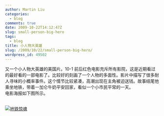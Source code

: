 ```yaml
---
author: Martin Liu
categories:
  - blog
comments: true
date: 2009-10-22T14:12:47Z
slug: small-person-big-hero
tags:
  - blog
title: 小人物大英雄
slug: /2009/10/22/small-person-big-hero/
wordpress_id: 49502
---
```


又一个小人物大英雄的美国片。10-1 前后红色电影充斥所有影院，这是近期看过的最好看的一部电影了。比较好的刻画了一个人物的多面性。影片中描写了很多耐人寻味的小概率事件。这个情节比较紧凑，高潮出现在主角被迫送钱。故事结尾他乘坐地铁，带着一加仑牛奶平安回家，看似一个小市民平常的一天。<br />电影海报如下图所示。<br />

<br />[![地铁惊魂](http://7bv9gn.com1.z0.glb.clouddn.com/wp-content/uploads/266/26670/2009/10/e59cb0e99381e6838ae9ad82.jpg)](http://martinliu.cn/2009/10/22/small-person-big-hero/e59cb0e99381e6838ae9ad82/)
